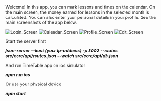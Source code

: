 Welcome!
In this app, you can mark lessons and times on the calendar. On the main screen, the money earned for lessons in the selected month is calculated. You can also enter your personal details in your profile. See the main screenshots of the app below.

![Login_Screen](https://github.com/RomanIgonin/TimeTable/blob/develop/src/assets/images/screens/Simulator%20Screen%20Shot%20-%20iPhone%2014%20-%202023-01-12%20at%2012.57.11.png)
![Calendar_Screen](https://github.com/RomanIgonin/TimeTable/blob/develop/src/assets/images/screens/Simulator%20Screen%20Shot%20-%20iPhone%2014%20-%202023-01-12%20at%2012.58.53.png)
![Profile_Screen](https://github.com/RomanIgonin/TimeTable/blob/develop/src/assets/images/screens/Simulator%20Screen%20Shot%20-%20iPhone%2014%20-%202023-01-12%20at%2013.00.07.png)
![Edit_Screen](https://github.com/RomanIgonin/TimeTable/blob/develop/src/assets/images/screens/Simulator%20Screen%20Shot%20-%20iPhone%2014%20-%202023-01-12%20at%2013.00.00.png)

Start the server first

***json-server --host (your ip-address) -p 3002 --routes src/core/api/routes.json --watch src/core/api/db.json***

And run TimeTable app on ios simulator

***npm run ios***

Or use your physical device

***npm start***
